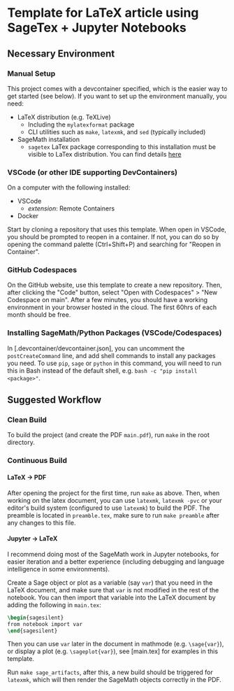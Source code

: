 # Template for LaTeX article using SageTex + Jupyter Notebooks

## Necessary Environment

### Manual Setup
This project comes with a devcontainer specified, which is the easier way to
get started (see below). If you want to set up the environment manually, you
need:
- LaTeX distribution (e.g. TeXLive)
  - Including the `mylatexformat` package
  - CLI utilities such as `make`, `latexmk`, and `sed` (typically included)
- SageMath installation
  - `sagetex` LaTex package corresponding to this installation must be visible
    to LaTex distribution. You can find details
    [here](https://doc.sagemath.org/html/en/tutorial/sagetex.html#sec-sagetex-install)

### VSCode (or other IDE supporting DevContainers)
On a computer with the following installed:
- VSCode
  - *extension*: Remote Containers
- Docker

Start by cloning a repository that uses this template. When open in VSCode,
you should be prompted to reopen in a container. If not, you can do so by
opening the command palette (Ctrl+Shift+P) and searching for "Reopen in Container".

### GitHub Codespaces
On the GitHub website, use this template to create a new repository. Then,
after clicking the "Code" button, select "Open with Codespaces" > "New
Codespace on main".
After a few minutes, you should have a working environment in your browser
hosted in the cloud. The first 60hrs of each month should be free.

### Installing SageMath/Python Packages (VSCode/Codespaces)
In [.devcontainer/devcontainer.json], you can uncomment the
`postCreateCommand` line, and add shell commands to install any packages you
need.
To use `pip`, `sage` or `python` in this command, you will need to run this in
Bash instead of the default shell, e.g. `bash -c "pip install <package>"`.

## Suggested Workflow

### Clean Build
To build the project (and create the PDF `main.pdf`), run `make` in the root
directory.

### Continuous Build

#### LaTeX -> PDF
After opening the project for the first time, run `make` as above.
Then, when working on the latex document, you can use `latexmk`,
`latexmk -pvc` or your editor's build system (configured to use `latexmk`) to
build the PDF.
The preamble is located in `preamble.tex`, make sure to run `make preamble`
after any changes to this file.

#### Jupyter -> LaTeX
I recommend doing most of the SageMath work in Jupyter notebooks, for easier
iteration and a better experience (including debugging and language
intelligence in some environments).

Create a Sage object or plot as a variable (say `var`) that you need in the
LaTeX document, and make sure that `var` is not modified in the rest of the
notebook.
You can then import that variable into the LaTeX document by adding the
following in `main.tex`:

```latex
\begin{sagesilent}
from notebook import var
\end{sagesilent}
```

Then you can use `var` later in the document in mathmode (e.g. `\sage{var}`),
or display a plot (e.g. `\sageplot{var}`), see [main.tex] for examples in this
template.

Run `make sage_artifacts`, after this, a new build should be triggered for
`latexmk`, which will then render the SageMath objects correctly in the PDF.
